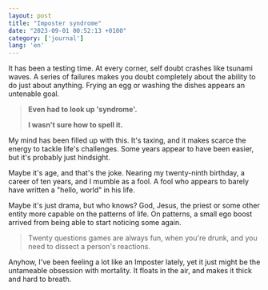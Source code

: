 ```yaml
---
layout: post
title: "Imposter syndrome"
date: "2023-09-01 00:52:13 +0100"
category: ['journal']
lang: 'en'
---
```


It has been a testing time. At every corner, self doubt crashes like
tsunami waves. A series of failures makes you doubt completely about the
ability to do just about anything. Frying an egg or washing the dishes appears
an untenable goal.

> **Even had to look up 'syndrome'.**
>
> **I wasn't sure how to spell it.**

My mind has been filled up with this. It's taxing, and it makes scarce the
energy to tackle life's challenges. Some years appear to have been easier,
but it's probably just hindsight.

Maybe it's age, and that's the joke. Nearing my twenty-ninth birthday, a
career of ten years, and I mumble as a fool. A fool who appears to barely have
written a "hello, world" in his life.

Maybe it's just drama, but who knows? God, Jesus, the priest or some other
entity more capable on the patterns of life. On patterns, a small ego boost
arrived from being able to start noticing some again.

> Twenty questions games are always fun, when you're drunk,
and you need to dissect a person's reactions.

Anyhow, I've been feeling a lot like an Imposter lately, yet it just might be
the untameable obsession with mortality. It floats in the air, and makes it
thick and hard to breath.

